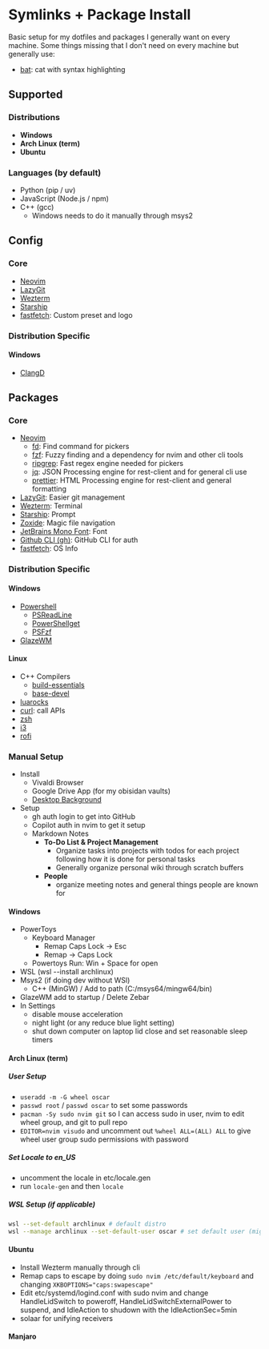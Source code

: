 # Symlinks + Package Install

Basic setup for my dotfiles and packages I generally want on every machine.
Some things missing that I don't need on every machine but generally use:

- [bat](https://github.com/sharkdp/bat): cat with syntax highlighting

## Supported

### Distributions

- **Windows**
- **Arch Linux (term)**
- **Ubuntu**

### Languages (by default)

- Python (pip / uv)
- JavaScript (Node.js / npm)
- C++ (gcc)
  - Windows needs to do it manually through msys2

## Config

### Core

- [Neovim](https://github.com/neovim/neovim/blob/master/INSTALL.md)
- [LazyGit](https://github.com/jesseduffield/lazygit)
- [Wezterm](https://wezterm.org/)
- [Starship](https://starship.rs/)
- [fastfetch](https://github.com/fastfetch-cli/fastfetch): Custom preset and logo

### Distribution Specific

#### Windows

- [ClangD](https://clangd.llvm.org/)

## Packages

### Core

- [Neovim](https://github.com/neovim/neovim/blob/master/INSTALL.md)
  - [fd](https://github.com/sharkdp/fd): Find command for pickers
  - [fzf](https://github.com/junegunn/fzf): Fuzzy finding and a dependency for nvim and other cli tools
  - [ripgrep](https://github.com/BurntSushi/ripgrep): Fast regex engine needed for pickers
  - [jq](https://jqlang.org/): JSON Processing engine for rest-client and for general cli use
  - [prettier](https://prettier.io/): HTML Processing engine for rest-client and general formatting
- [LazyGit](https://github.com/jesseduffield/lazygit): Easier git management
- [Wezterm](https://wezterm.org/): Terminal
- [Starship](https://starship.rs/): Prompt
- [Zoxide](https://github.com/ajeetdsouza/zoxide): Magic file navigation
- [JetBrains Mono Font](https://www.jetbrains.com/lp/mono/): Font
- [Github CLI (gh)](https://github.com/cli/cli): GitHub CLI for auth
- [fastfetch](https://github.com/fastfetch-cli/fastfetch): OS Info

### Distribution Specific

#### Windows

- [Powershell](https://learn.microsoft.com/en-us/powershell/scripting/install/installing-powershell-on-windows?view=powershell-7.5)
  - [PSReadLine](https://github.com/PowerShell/PSReadLine)
  - [PowerShellget](https://learn.microsoft.com/en-us/powershell/gallery/powershellget/install-powershellget?view=powershellget-3.x)
  - [PSFzf](https://github.com/kelleyma49/PSFzf.git)
- [GlazeWM](https://github.com/glzr-io/glazewm)

#### Linux

- C++ Compilers
  - [build-essentials](https://packages.debian.org/sid/build-essential)
  - [base-devel](https://archlinux.org/packages/core/any/base-devel/)
- [luarocks](https://innovativeinnovation.github.io/ubuntu-setup/lua/luarocks.html)
- [curl](https://curl.se/download.html): call APIs
- [zsh](https://www.zsh.org/)
- [i3](https://i3wm.org)
- [rofi](https://github.com/davatorium/rofi)

### Manual Setup

- Install
  - Vivaldi Browser
  - Google Drive App (for my obisidan vaults) 
  - [Desktop Background](https://drive.google.com/drive/folders/1AR-AnlCRXYyG7CBdxvlHCFGqA6IRxXQi)
- Setup
  - gh auth login to get into GitHub
  - <CMD>Copilot auth</CMD> in nvim to get it setup
  - Markdown Notes
    - **To-Do List & Project Management**
      - Organize tasks into projects with todos for each project following how it is done for personal tasks
      - Generally organize personal wiki through scratch buffers
    - **People**
      - organize meeting notes and general things people are known for

#### Windows

- PowerToys
  - Keyboard Manager
    - Remap Caps Lock -> Esc
    - Remap <C-Shift-Caps Lock> -> Caps Lock
  - Powertoys Run: Win + Space for open
- WSL (wsl --install archlinux)
- Msys2 (if doing dev without WSl)
  - C++ (MinGW) / Add to path (C:/msys64/mingw64/bin)
- GlazeWM add to startup / Delete Zebar
- In Settings
  - disable mouse acceleration
  - night light (or any reduce blue light setting)
  - shut down computer on laptop lid close and set reasonable sleep timers

#### Arch Linux (term)

##### User Setup

- `useradd -m -G wheel oscar`
- `passwd root` / `passwd oscar` to set some passwords
- `pacman -Sy sudo nvim git` so I can access sudo in user, nvim to edit wheel group, and git to pull repo
- `EDITOR=nvim visudo` and uncomment out `%wheel ALL=(ALL) ALL` to give wheel user group sudo permissions with password

##### Set Locale to en_US

- uncomment the locale in etc/locale.gen
- run `locale-gen` and then `locale`

##### WSL Setup (if applicable)

```bash
wsl --set-default archlinux # default distro
wsl --manage archlinux --set-default-user oscar # set default user (might need to update wsl)
```

#### Ubuntu

- Install Wezterm manually through cli
- Remap caps to escape by doing `sudo nvim /etc/default/keyboard` and changing `XKBOPTIONS="caps:swapescape"`
- Edit etc/systemd/logind.conf with sudo nvim and change HandleLidSwitch to poweroff, HandleLidSwitchExternalPower to suspend, and IdleAction to shudown with the IdleActionSec=5min
- solaar for unifying receivers

#### Manjaro

